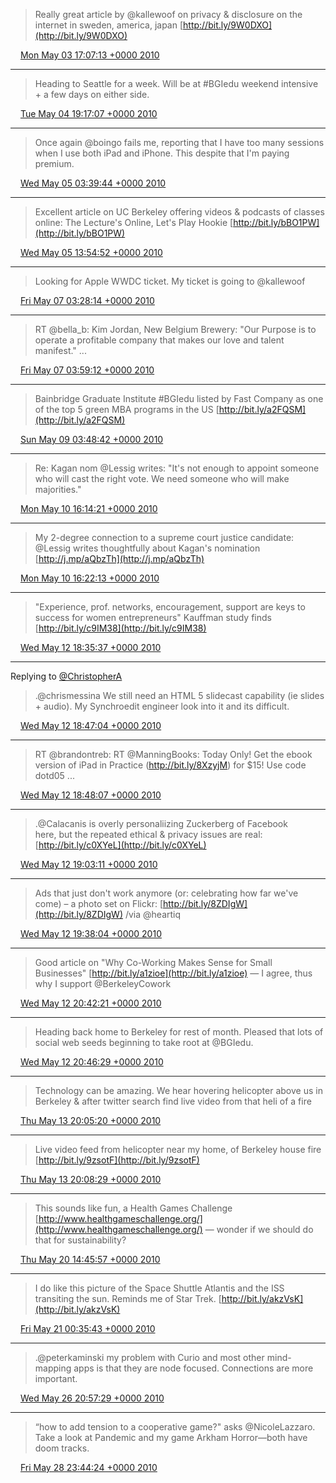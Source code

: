 > Really great article by @kallewoof on privacy & disclosure on the internet in sweden, america, japan [http://bit.ly/9W0DXO](http://bit.ly/9W0DXO)

<img src="../../media/tweet.ico" width="12" /> [Mon May 03 17:07:13 +0000 2010](https://twitter.com/ChristopherA/status/13315735767)

----

> Heading to Seattle for a week. Will be at #BGIedu weekend intensive + a few days on either side.

<img src="../../media/tweet.ico" width="12" /> [Tue May 04 19:17:07 +0000 2010](https://twitter.com/ChristopherA/status/13379736970)

----

> Once again @boingo fails me, reporting that I have too many sessions when I use both iPad and iPhone. This despite that I'm paying premium.

<img src="../../media/tweet.ico" width="12" /> [Wed May 05 03:39:44 +0000 2010](https://twitter.com/ChristopherA/status/13403870854)

----

> Excellent article on UC Berkeley offering videos & podcasts of classes online: The Lecture's Online, Let's Play Hookie [http://bit.ly/bBO1PW](http://bit.ly/bBO1PW)

<img src="../../media/tweet.ico" width="12" /> [Wed May 05 13:54:52 +0000 2010](https://twitter.com/ChristopherA/status/13427609116)

----

> Looking for Apple WWDC ticket. My ticket is going to @kallewoof

<img src="../../media/tweet.ico" width="12" /> [Fri May 07 03:28:14 +0000 2010](https://twitter.com/ChristopherA/status/13526407602)

----

> RT @bella_b: Kim Jordan, New Belgium Brewery: "Our Purpose is to operate a profitable company that makes our love and talent manifest."  ...

<img src="../../media/tweet.ico" width="12" /> [Fri May 07 03:59:12 +0000 2010](https://twitter.com/ChristopherA/status/13527859788)

----

> Bainbridge Graduate Institute #BGIedu listed by Fast Company as one of the top 5 green MBA programs in the US [http://bit.ly/a2FQSM](http://bit.ly/a2FQSM)

<img src="../../media/tweet.ico" width="12" /> [Sun May 09 03:48:42 +0000 2010](https://twitter.com/ChristopherA/status/13646616169)

----

> Re: Kagan nom @Lessig writes: "It's not enough to appoint someone who will cast the right vote. We need someone who will make majorities."

<img src="../../media/tweet.ico" width="12" /> [Mon May 10 16:14:21 +0000 2010](https://twitter.com/ChristopherA/status/13734402122)

----

> My 2-degree connection to a supreme court justice candidate: @Lessig writes thoughtfully about Kagan's nomination [http://j.mp/aQbzTh](http://j.mp/aQbzTh)

<img src="../../media/tweet.ico" width="12" /> [Mon May 10 16:22:13 +0000 2010](https://twitter.com/ChristopherA/status/13734760260)

----

> "Experience, prof. networks, encouragement, support are keys to success for women entrepreneurs" Kauffman study finds [http://bit.ly/c9IM38](http://bit.ly/c9IM38)

<img src="../../media/tweet.ico" width="12" /> [Wed May 12 18:35:37 +0000 2010](https://twitter.com/ChristopherA/status/13865426895)

----

Replying to [@ChristopherA](https://twitter.com/chrismessina/status/13864689627)

> .@chrismessina We still need an HTML 5 slidecast capability (ie slides + audio). My Synchroedit engineer look into it and its difficult.

<img src="../../media/tweet.ico" width="12" /> [Wed May 12 18:47:04 +0000 2010](https://twitter.com/ChristopherA/status/13865902056)

----

> RT @brandontreb: RT @ManningBooks: Today Only! Get the ebook version of iPad in Practice (http://bit.ly/8XzyjM) for $15! Use code dotd05 ...

<img src="../../media/tweet.ico" width="12" /> [Wed May 12 18:48:07 +0000 2010](https://twitter.com/ChristopherA/status/13865944016)

----

> .@Calacanis is overly personaliizing Zuckerberg of Facebook  
> here, but the repeated ethical & privacy issues are real: [http://bit.ly/c0XYeL](http://bit.ly/c0XYeL)

<img src="../../media/tweet.ico" width="12" /> [Wed May 12 19:03:11 +0000 2010](https://twitter.com/ChristopherA/status/13866577792)

----

> Ads that just don't work anymore (or: celebrating how far we've come) – a photo set on Flickr: [http://bit.ly/8ZDIgW](http://bit.ly/8ZDIgW) /via @heartiq

<img src="../../media/tweet.ico" width="12" /> [Wed May 12 19:38:04 +0000 2010](https://twitter.com/ChristopherA/status/13868067299)

----

> Good article on "Why Co-Working Makes Sense for Small Businesses" [http://bit.ly/a1zioe](http://bit.ly/a1zioe) — I agree, thus why I support @BerkeleyCowork

<img src="../../media/tweet.ico" width="12" /> [Wed May 12 20:42:21 +0000 2010](https://twitter.com/ChristopherA/status/13870838477)

----

> Heading back home to Berkeley for rest of month. Pleased that lots of social web seeds beginning to take root at @BGIedu.

<img src="../../media/tweet.ico" width="12" /> [Wed May 12 20:46:29 +0000 2010](https://twitter.com/ChristopherA/status/13871022137)

----

> Technology can be amazing. We hear hovering helicopter above us in Berkeley & after twitter search find live video from that heli of a fire

<img src="../../media/tweet.ico" width="12" /> [Thu May 13 20:05:20 +0000 2010](https://twitter.com/ChristopherA/status/13931992421)

----

> Live video feed from helicopter near my home, of Berkeley house fire [http://bit.ly/9zsotF](http://bit.ly/9zsotF)

<img src="../../media/tweet.ico" width="12" /> [Thu May 13 20:08:29 +0000 2010](https://twitter.com/ChristopherA/status/13932127246)

----

> This sounds like fun, a Health Games Challenge [http://www.healthgameschallenge.org/](http://www.healthgameschallenge.org/) — wonder if we should do that for sustainability?

<img src="../../media/tweet.ico" width="12" /> [Thu May 20 14:45:57 +0000 2010](https://twitter.com/ChristopherA/status/14365643720)

----

> I do like this picture of the Space Shuttle Atlantis and the ISS transiting the sun. Reminds me of Star Trek. [http://bit.ly/akzVsK](http://bit.ly/akzVsK)

<img src="../../media/tweet.ico" width="12" /> [Fri May 21 00:35:43 +0000 2010](https://twitter.com/ChristopherA/status/14394314775)

----

> .@peterkaminski my problem with Curio and most other mind-mapping apps is that they are node focused. Connections are more important.

<img src="../../media/tweet.ico" width="12" /> [Wed May 26 20:57:29 +0000 2010](https://twitter.com/ChristopherA/status/14787836081)

----

> “how to add tension to a cooperative game?" asks @NicoleLazzaro. Take a look at Pandemic and my game Arkham Horror—both have doom tracks.

<img src="../../media/tweet.ico" width="12" /> [Fri May 28 23:44:24 +0000 2010](https://twitter.com/ChristopherA/status/14939767694)